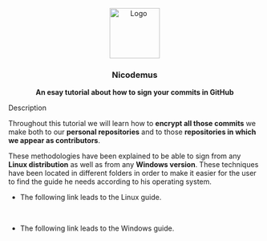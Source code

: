 <p align="center">
    <img src="https://i.ibb.co/r2F9Xfy/Cifrado.png" alt="Logo" width=100height=100>
  </a>

  <h3 align="center">Nicodemus</h3>

  <p align="center">
    <b>An esay tutorial about how to sign your commits in GitHub</b> <br>
  </p>
</p>

Description

Throughout this tutorial we will learn how to **encrypt all those commits** we make both to our **personal repositories** and to 
those **repositories in which we appear as contributors**.

These methodologies have been explained to be able to sign from any **Linux distribution** as well as from any **Windows version**.
These techniques have been located in different folders in order to make it easier for the user to find the guide he needs according 
to his operating system.

* The following link leads to the Linux guide.

&nbsp;

* The following link leads to the Windows guide.


